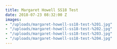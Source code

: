```yaml
---
title: Margaret Howell SS18 Test
date: 2018-07-23 08:32:00 Z
images:
- "/uploads/margaret-howell-ss18-test-%201.jpg"
- "/uploads/margaret-howell-ss18-test-%202.jpg"
- "/uploads/margaret-howell-ss18-test-%203.jpg"
- "/uploads/margaret-howell-ss18-test-%204.jpg"
---
```


